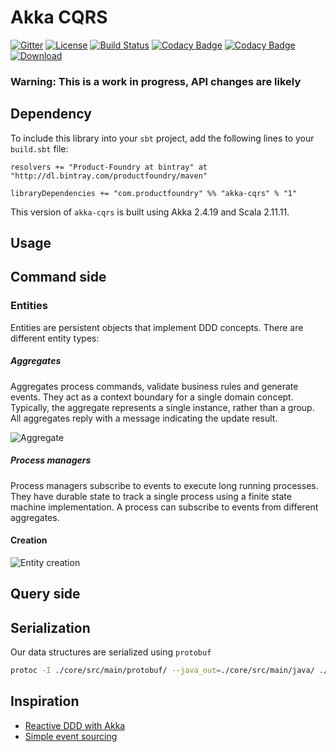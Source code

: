 Akka CQRS
=========

[![Gitter](https://badges.gitter.im/Join%20Chat.svg)](https://gitter.im/Product-Foundry/akka-cqrs?utm_source=badge&utm_medium=badge&utm_campaign=pr-badge)
[![License](https://img.shields.io/:license-Apache%202-red.svg)](http://www.apache.org/licenses/LICENSE-2.0.txt)
[![Build Status](https://travis-ci.org/Product-Foundry/akka-cqrs.svg?branch=master)](https://travis-ci.org/Product-Foundry/akka-cqrs)
[![Codacy Badge](https://api.codacy.com/project/badge/grade/ed9ff4454c664bc5806a3bdc64584026)](https://www.codacy.com/app/Product-Foundry/akka-cqrs)
[![Codacy Badge](https://api.codacy.com/project/badge/coverage/ed9ff4454c664bc5806a3bdc64584026)](https://www.codacy.com/app/andrekampert/akka-cqrs)
[![Download](https://api.bintray.com/packages/productfoundry/maven/akka-cqrs/images/download.svg) ](https://bintray.com/productfoundry/maven/akka-cqrs/_latestVersion)

### Warning: This is a work in progress, API changes are likely


Dependency
----------

To include this library into your `sbt` project, add the following lines to your `build.sbt` file:

    resolvers += "Product-Foundry at bintray" at "http://dl.bintray.com/productfoundry/maven"

    libraryDependencies += "com.productfoundry" %% "akka-cqrs" % "1"

This version of `akka-cqrs` is built using Akka 2.4.19 and Scala 2.11.11.

Usage
-----

## Command side

### Entities

Entities are persistent objects that implement DDD concepts. There are different entity types:

##### Aggregates

Aggregates process commands, validate business rules and generate events. They act as a context boundary for a single
domain concept. Typically, the aggregate represents a single instance, rather than a group. All aggregates reply with a
message indicating the update result.

![Aggregate](doc/aggregate.png)

##### Process managers

Process managers subscribe to events to execute long running processes. They have durable state to track a single
process using a finite state machine implementation. A process can subscribe to events from different aggregates.

#### Creation

![Entity creation](doc/entity-creation.png)

## Query side

## Serialization

Our data structures are serialized using `protobuf`

```bash 
protoc -I ./core/src/main/protobuf/ --java_out=./core/src/main/java/ ./core/src/main/protobuf/*
```


Inspiration
-----------
- [Reactive DDD with Akka](http://pkaczor.blogspot.nl/2014/04/reactive-ddd-with-akka.html)
- [Simple event sourcing ](http://blog.zilverline.com/2012/07/04/simple-event-sourcing-introduction-part-1/)
